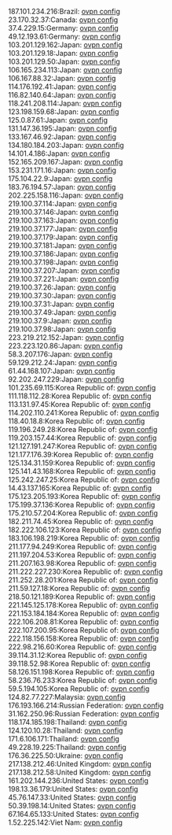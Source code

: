 187.101.234.216:Brazil: [ovpn config](vpn/187_101_234_216.ovpn)  
23.170.32.37:Canada: [ovpn config](vpn/23_170_32_37.ovpn)  
37.4.229.15:Germany: [ovpn config](vpn/37_4_229_15.ovpn)  
49.12.193.61:Germany: [ovpn config](vpn/49_12_193_61.ovpn)  
103.201.129.162:Japan: [ovpn config](vpn/103_201_129_162.ovpn)  
103.201.129.18:Japan: [ovpn config](vpn/103_201_129_18.ovpn)  
103.201.129.50:Japan: [ovpn config](vpn/103_201_129_50.ovpn)  
106.165.234.113:Japan: [ovpn config](vpn/106_165_234_113.ovpn)  
106.167.88.32:Japan: [ovpn config](vpn/106_167_88_32.ovpn)  
114.176.192.41:Japan: [ovpn config](vpn/114_176_192_41.ovpn)  
116.82.140.64:Japan: [ovpn config](vpn/116_82_140_64.ovpn)  
118.241.208.114:Japan: [ovpn config](vpn/118_241_208_114.ovpn)  
123.198.159.68:Japan: [ovpn config](vpn/123_198_159_68.ovpn)  
125.0.87.61:Japan: [ovpn config](vpn/125_0_87_61.ovpn)  
131.147.36.195:Japan: [ovpn config](vpn/131_147_36_195.ovpn)  
133.167.46.92:Japan: [ovpn config](vpn/133_167_46_92.ovpn)  
134.180.184.203:Japan: [ovpn config](vpn/134_180_184_203.ovpn)  
14.101.4.186:Japan: [ovpn config](vpn/14_101_4_186.ovpn)  
152.165.209.167:Japan: [ovpn config](vpn/152_165_209_167.ovpn)  
153.231.171.16:Japan: [ovpn config](vpn/153_231_171_16.ovpn)  
175.104.22.9:Japan: [ovpn config](vpn/175_104_22_9.ovpn)  
183.76.194.57:Japan: [ovpn config](vpn/183_76_194_57.ovpn)  
202.225.158.116:Japan: [ovpn config](vpn/202_225_158_116.ovpn)  
219.100.37.114:Japan: [ovpn config](vpn/219_100_37_114.ovpn)  
219.100.37.146:Japan: [ovpn config](vpn/219_100_37_146.ovpn)  
219.100.37.163:Japan: [ovpn config](vpn/219_100_37_163.ovpn)  
219.100.37.177:Japan: [ovpn config](vpn/219_100_37_177.ovpn)  
219.100.37.179:Japan: [ovpn config](vpn/219_100_37_179.ovpn)  
219.100.37.181:Japan: [ovpn config](vpn/219_100_37_181.ovpn)  
219.100.37.186:Japan: [ovpn config](vpn/219_100_37_186.ovpn)  
219.100.37.198:Japan: [ovpn config](vpn/219_100_37_198.ovpn)  
219.100.37.207:Japan: [ovpn config](vpn/219_100_37_207.ovpn)  
219.100.37.221:Japan: [ovpn config](vpn/219_100_37_221.ovpn)  
219.100.37.26:Japan: [ovpn config](vpn/219_100_37_26.ovpn)  
219.100.37.30:Japan: [ovpn config](vpn/219_100_37_30.ovpn)  
219.100.37.31:Japan: [ovpn config](vpn/219_100_37_31.ovpn)  
219.100.37.49:Japan: [ovpn config](vpn/219_100_37_49.ovpn)  
219.100.37.9:Japan: [ovpn config](vpn/219_100_37_9.ovpn)  
219.100.37.98:Japan: [ovpn config](vpn/219_100_37_98.ovpn)  
223.219.212.152:Japan: [ovpn config](vpn/223_219_212_152.ovpn)  
223.223.120.86:Japan: [ovpn config](vpn/223_223_120_86.ovpn)  
58.3.207.176:Japan: [ovpn config](vpn/58_3_207_176.ovpn)  
59.129.212.24:Japan: [ovpn config](vpn/59_129_212_24.ovpn)  
61.44.168.107:Japan: [ovpn config](vpn/61_44_168_107.ovpn)  
92.202.247.229:Japan: [ovpn config](vpn/92_202_247_229.ovpn)  
101.235.69.115:Korea Republic of: [ovpn config](vpn/101_235_69_115.ovpn)  
111.118.112.28:Korea Republic of: [ovpn config](vpn/111_118_112_28.ovpn)  
113.131.97.45:Korea Republic of: [ovpn config](vpn/113_131_97_45.ovpn)  
114.202.110.241:Korea Republic of: [ovpn config](vpn/114_202_110_241.ovpn)  
118.40.18.8:Korea Republic of: [ovpn config](vpn/118_40_18_8.ovpn)  
119.196.249.28:Korea Republic of: [ovpn config](vpn/119_196_249_28.ovpn)  
119.203.157.44:Korea Republic of: [ovpn config](vpn/119_203_157_44.ovpn)  
121.127.191.247:Korea Republic of: [ovpn config](vpn/121_127_191_247.ovpn)  
121.177.176.39:Korea Republic of: [ovpn config](vpn/121_177_176_39.ovpn)  
125.134.31.159:Korea Republic of: [ovpn config](vpn/125_134_31_159.ovpn)  
125.141.43.168:Korea Republic of: [ovpn config](vpn/125_141_43_168.ovpn)  
125.242.247.25:Korea Republic of: [ovpn config](vpn/125_242_247_25.ovpn)  
14.43.137.165:Korea Republic of: [ovpn config](vpn/14_43_137_165.ovpn)  
175.123.205.193:Korea Republic of: [ovpn config](vpn/175_123_205_193.ovpn)  
175.199.37.136:Korea Republic of: [ovpn config](vpn/175_199_37_136.ovpn)  
175.210.57.204:Korea Republic of: [ovpn config](vpn/175_210_57_204.ovpn)  
182.211.74.45:Korea Republic of: [ovpn config](vpn/182_211_74_45.ovpn)  
182.222.106.123:Korea Republic of: [ovpn config](vpn/182_222_106_123.ovpn)  
183.106.198.219:Korea Republic of: [ovpn config](vpn/183_106_198_219.ovpn)  
211.177.94.249:Korea Republic of: [ovpn config](vpn/211_177_94_249.ovpn)  
211.197.204.53:Korea Republic of: [ovpn config](vpn/211_197_204_53.ovpn)  
211.207.163.98:Korea Republic of: [ovpn config](vpn/211_207_163_98.ovpn)  
211.222.227.230:Korea Republic of: [ovpn config](vpn/211_222_227_230.ovpn)  
211.252.28.201:Korea Republic of: [ovpn config](vpn/211_252_28_201.ovpn)  
211.59.127.18:Korea Republic of: [ovpn config](vpn/211_59_127_18.ovpn)  
218.50.121.189:Korea Republic of: [ovpn config](vpn/218_50_121_189.ovpn)  
221.145.125.178:Korea Republic of: [ovpn config](vpn/221_145_125_178.ovpn)  
221.153.184.184:Korea Republic of: [ovpn config](vpn/221_153_184_184.ovpn)  
222.106.208.81:Korea Republic of: [ovpn config](vpn/222_106_208_81.ovpn)  
222.107.200.95:Korea Republic of: [ovpn config](vpn/222_107_200_95.ovpn)  
222.118.156.158:Korea Republic of: [ovpn config](vpn/222_118_156_158.ovpn)  
222.98.216.60:Korea Republic of: [ovpn config](vpn/222_98_216_60.ovpn)  
39.114.31.12:Korea Republic of: [ovpn config](vpn/39_114_31_12.ovpn)  
39.118.52.98:Korea Republic of: [ovpn config](vpn/39_118_52_98.ovpn)  
58.126.151.198:Korea Republic of: [ovpn config](vpn/58_126_151_198.ovpn)  
58.236.76.233:Korea Republic of: [ovpn config](vpn/58_236_76_233.ovpn)  
59.5.194.105:Korea Republic of: [ovpn config](vpn/59_5_194_105.ovpn)  
124.82.77.227:Malaysia: [ovpn config](vpn/124_82_77_227.ovpn)  
176.193.166.214:Russian Federation: [ovpn config](vpn/176_193_166_214.ovpn)  
31.162.250.96:Russian Federation: [ovpn config](vpn/31_162_250_96.ovpn)  
118.174.185.198:Thailand: [ovpn config](vpn/118_174_185_198.ovpn)  
124.120.10.28:Thailand: [ovpn config](vpn/124_120_10_28.ovpn)  
171.6.106.171:Thailand: [ovpn config](vpn/171_6_106_171.ovpn)  
49.228.19.225:Thailand: [ovpn config](vpn/49_228_19_225.ovpn)  
176.36.225.50:Ukraine: [ovpn config](vpn/176_36_225_50.ovpn)  
217.138.212.46:United Kingdom: [ovpn config](vpn/217_138_212_46.ovpn)  
217.138.212.58:United Kingdom: [ovpn config](vpn/217_138_212_58.ovpn)  
161.202.144.236:United States: [ovpn config](vpn/161_202_144_236.ovpn)  
198.13.36.179:United States: [ovpn config](vpn/198_13_36_179.ovpn)  
45.76.147.33:United States: [ovpn config](vpn/45_76_147_33.ovpn)  
50.39.198.14:United States: [ovpn config](vpn/50_39_198_14.ovpn)  
67.164.65.133:United States: [ovpn config](vpn/67_164_65_133.ovpn)  
1.52.225.142:Viet Nam: [ovpn config](vpn/1_52_225_142.ovpn)  

